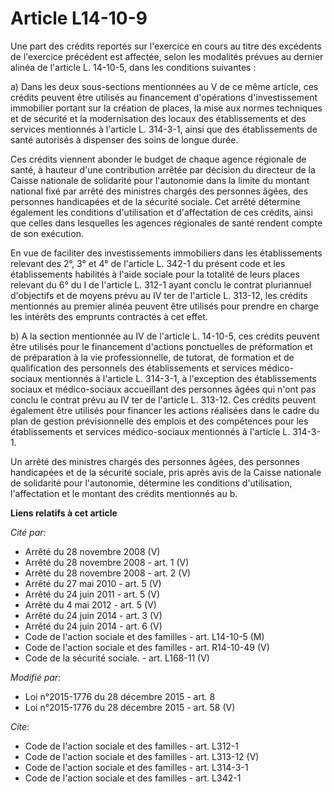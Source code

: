# Article L14-10-9

Une part des crédits reportés sur l'exercice en cours au titre des excédents de l'exercice précédent est affectée, selon les
modalités prévues au dernier alinéa de l'article L. 14-10-5, dans les conditions suivantes : 

a) Dans les deux sous-sections mentionnées au V de ce même article, ces crédits peuvent être utilisés au financement
d'opérations d'investissement immobilier portant sur la création de places, la mise aux normes techniques et de sécurité et
la modernisation des locaux des établissements et des services mentionnés à l'article L. 314-3-1, ainsi que des
établissements de santé autorisés à dispenser des soins de longue durée. 

Ces crédits viennent abonder le budget de chaque agence régionale de santé, à hauteur d'une contribution arrêtée par décision
du directeur de la Caisse nationale de solidarité pour l'autonomie dans la limite du montant national fixé par arrêté des
ministres chargés des personnes âgées, des personnes handicapées et de la sécurité sociale. Cet arrêté détermine également
les conditions d'utilisation et d'affectation de ces crédits, ainsi que celles dans lesquelles les agences régionales de
santé rendent compte de son exécution. 

En vue de faciliter des investissements immobiliers dans les établissements relevant des 2°, 3° et 4° de l'article L. 342-1
du présent code et les établissements habilités à l'aide sociale pour la totalité de leurs places relevant du 6° du I de
l'article L. 312-1 ayant conclu le contrat pluriannuel d'objectifs et de moyens prévu au IV ter de l'article L. 313-12, les
crédits mentionnés au premier alinéa peuvent être utilisés pour prendre en charge les intérêts des emprunts contractés à cet
effet. 

b) A la section mentionnée au IV de l'article L. 14-10-5, ces crédits peuvent être utilisés pour le financement d'actions
ponctuelles de préformation et de préparation à la vie professionnelle, de tutorat, de formation et de qualification des
personnels des établissements et services médico-sociaux mentionnés à l'article L. 314-3-1, à l'exception des établissements
sociaux et médico-sociaux accueillant des personnes âgées qui n'ont pas conclu le contrat prévu au IV ter de l'article L.
313-12. Ces crédits peuvent également être utilisés pour financer les actions réalisées dans le cadre du plan de gestion
prévisionnelle des emplois et des compétences pour les établissements et services médico-sociaux mentionnés à l'article L.
314-3-1. 

Un arrêté des ministres chargés des personnes âgées, des personnes handicapées et de la sécurité sociale, pris après avis de
la Caisse nationale de solidarité pour l'autonomie, détermine les conditions d'utilisation, l'affectation et le montant des
crédits mentionnés au b.

**Liens relatifs à cet article**

_Cité par_:

  - Arrêté du 28 novembre 2008 (V)
  - Arrêté du 28 novembre 2008 - art. 1 (V)
  - Arrêté du 28 novembre 2008 - art. 2 (V)
  - Arrêté du 27 mai 2010 - art. 5 (V)
  - Arrêté du 24 juin 2011 - art. 5 (V)
  - Arrêté du 4 mai 2012 - art. 5 (V)
  - Arrêté du 24 juin 2014 - art. 3 (V)
  - Arrêté du 24 juin 2014 - art. 6 (V)
  - Code de l'action sociale et des familles - art. L14-10-5 (M)
  - Code de l'action sociale et des familles - art. R14-10-49 (V)
  - Code de la sécurité sociale. - art. L168-11 (V)

_Modifié par_:

  - Loi n°2015-1776 du 28 décembre 2015 - art. 8
  - Loi n°2015-1776 du 28 décembre 2015 - art. 58 (V)

_Cite_:

  - Code de l'action sociale et des familles - art. L312-1
  - Code de l'action sociale et des familles - art. L313-12 (V)
  - Code de l'action sociale et des familles - art. L314-3-1
  - Code de l'action sociale et des familles - art. L342-1
